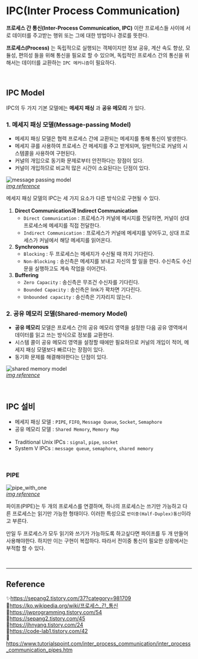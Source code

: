 # IPC(Inter Process Communication)

**프로세스 간 통신(Inter-Process Communication, IPC)** 이란 프로세스들 사이에 서로 데이터를 주고받는 행위 또는 그에 대한 방법이나 경로를 뜻한다.

**프로세스(Process)** 는 독립적으로 실행되는 객체이지만 정보 공유, 계산 속도 향상, 모듈성, 편의성 들을 위해 통신을 필요로 할 수 있으며, 독립적인 프로세스 간의 통신을 위해서는 데이터를 교환하는 `IPC 메커니즘`이 필요하다.

<br/>

## IPC Model

IPC의 두 가지 기본 모델에는 **메세지 패싱** 과 **공유 메모리** 가 있다.

### 1. 메세지 패싱 모델(Message-passing Model)

- 메세지 패싱 모델은 협력 프로세스 간에 교환되는 메세지를 통해 통신이 발생한다.
- 메세지 큐를 사용하여 프로세스 간 메세지를 주고 받게되며, 일반적으로 커널의 시스템콜을 사용하여 구현된다.
- 커널의 개입으로 동기화 문제로부터 안전하다는 장점이 있다.
- 커널이 개입하므로 비교적 많은 시간이 소요된다는 단점이 있다.

<img src="https://user-images.githubusercontent.com/66757141/213210443-4baf6513-8b9f-4f63-8419-a303d529d6a5.png" alt="message passing model" /><br/>
[_img reference_](https://sepang2.tistory.com/45)

메세지 패싱 모델의 IPC는 세 가지 요소가 다른 방식으로 구현될 수 있다.

1. **Direct Communication과 Indirect Communication**
   - `Direct Communication` : 프로세스가 커널에 메시지를 전달하면, 커널이 상대 프로세스에 메세지를 직접 전달한다.
   - `Indirect Communication` : 프로세스가 커널에 메세지를 넣어두고, 상대 프로세스가 커널에서 해당 메세지를 읽어온다.
2. **Synchronous**
   - `Blocking` : 두 프로세스는 메세지가 수신될 때 까지 기다린다.
   - `Non-Blocking` : 송신측은 메세지를 보내고 자신의 할 일을 한다. 수신측도 수신문을 실행하고도 계속 작업을 이어간다.
3. **Buffering**
   - `Zero Capacity` : 송신측은 무조건 수신자를 기다린다.
   - `Bounded Capacity` : 송신측은 link가 꽉차면 기다린다.
   - `Unbounded capacity` : 송신측은 기자리지 않는다.

### 2. 공유 메모리 모델(Shared-memory Model)

- **공유 메모리** 모델은 프로세스 간의 공유 메모리 영역을 설정한 다음 공유 영역에서 데이터를 읽고 쓰는 방식으로 정보를 교환한다.
- 시스템 콜이 공유 메모리 영역을 설정할 때에만 필요하므로 커널의 개입이 적어, 메세지 패싱 모델보다 빠르다는 장점이 있다.
- 동기화 문제를 해결해야한다는 단점이 있다.

<img src="https://user-images.githubusercontent.com/66757141/213210653-10cda272-e938-4783-bd33-e998d776ab2c.png" alt="shared memory model" /><br/>
[_img reference_](https://sepang2.tistory.com/45)

<br/>

## IPC 설비

- 메세지 패싱 모델 : `PIPE`, `FIFO`, `Message Queue`, `Socket`, `Semaphore`
- 공유 메모리 모델 : `Shared Memory`, `Memory Map`  
  <br/>
- Traditional Unix IPCs : `signal`, `pipe`, `socket`
- System V IPCs : `message queue`, `semaphore`, `shared memory`

<br/>

### PIPE

<img src="https://user-images.githubusercontent.com/66757141/213225176-084ea7be-6f0b-4300-9269-3d3770d81e28.jpg" alt="pipe_with_one" /><br/>
[_img reference_](https://www.tutorialspoint.com/inter_process_communication/inter_process_communication_pipes.htm)

파이프(PIPE)는 두 개의 프로세스를 연결하며, 하나의 프로세스는 쓰기만 가능하고 다른 프로세스는 읽기만 가능한 형태이다. 이러한 특성으로 `반이중(Half-Duplex)통신`이라고 부른다.

만일 두 프로세스가 모두 읽기와 쓰기가 가능하도록 하고싶다면 파이프를 두 개 만들어 사용해야한다. 하지만 이는 구현이 복잡하다. 따라서 전이중 통신이 필요한 상황에서는 부적합 할 수 있다.

<br/>

---

## Reference

✨https://sepang2.tistory.com/37?category=981709  
📄https://ko.wikipedia.org/wiki/프로세스_간_통신  
📄https://jwprogramming.tistory.com/54  
📄https://sepang2.tistory.com/45  
📄https://jhnyang.tistory.com/24  
📄https://code-lab1.tistory.com/42  
📄https://www.tutorialspoint.com/inter_process_communication/inter_process_communication_pipes.htm
